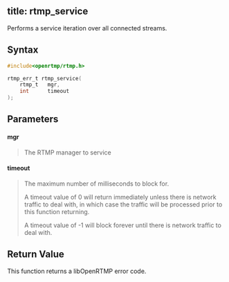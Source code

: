 title: rtmp_service
--------------------------

Performs a service iteration over all connected streams.

## Syntax ##

```c
#include<openrtmp/rtmp.h>

rtmp_err_t rtmp_service(
	rtmp_t   mgr, 
	int      timeout 
);
```

## Parameters ##
#### mgr ####
> The RTMP manager to service

#### timeout ####
> The maximum number of milliseconds to block for.
>
> A timeout value of 0 will return immediately unless there is network traffic to deal with, in which case the traffic will be processed prior to this function returning.
>
> A timeout value of -1 will block forever until there is network traffic to deal with.

## Return Value ##
This function returns a libOpenRTMP error code.
